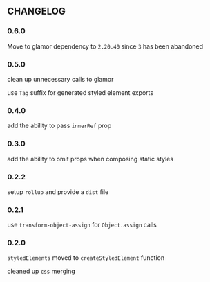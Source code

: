 ## CHANGELOG

### 0.6.0

Move to glamor dependency to `2.20.40` since `3` has been abandoned

### 0.5.0

clean up unnecessary calls to glamor

use `Tag` suffix for generated styled element exports

### 0.4.0

add the ability to pass `innerRef` prop

### 0.3.0

add the ability to omit props when composing static styles

### 0.2.2

setup `rollup` and provide a `dist` file

### 0.2.1

use `transform-object-assign` for `Object.assign` calls

### 0.2.0

`styledElements` moved to `createStyledElement` function

cleaned up `css` merging

